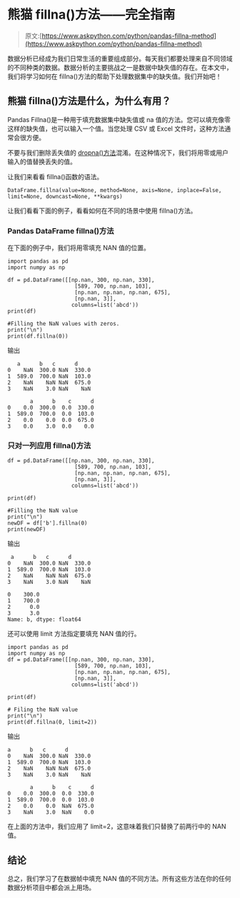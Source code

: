 # 熊猫 fillna()方法——完全指南

> 原文:[https://www.askpython.com/python/pandas-fillna-method](https://www.askpython.com/python/pandas-fillna-method)

数据分析已经成为我们日常生活的重要组成部分。每天我们都要处理来自不同领域的不同种类的数据。数据分析的主要挑战之一是数据中缺失值的存在。在本文中，我们将学习如何在 fillna()方法的帮助下处理数据集中的缺失值。我们开始吧！

## 熊猫 fillna()方法是什么，为什么有用？

Pandas Fillna()是一种用于填充数据集中缺失值或 na 值的方法。您可以填充像零这样的缺失值，也可以输入一个值。当您处理 CSV 或 Excel 文件时，这种方法通常会很方便。

不要与我们删除丢失值的 [dropna()方法](https://www.askpython.com/python-modules/pandas/drop-multiple-columns-dataframe)混淆。在这种情况下，我们将用零或用户输入的值替换丢失的值。

让我们来看看 fillna()函数的语法。

```
DataFrame.fillna(value=None, method=None, axis=None, inplace=False, limit=None, downcast=None, **kwargs)

```

让我们看看下面的例子，看看如何在不同的场景中使用 fillna()方法。

### **Pandas DataFrame fillna()方法**

在下面的例子中，我们将用零填充 NAN 值的位置。

```
import pandas as pd
import numpy as np

df = pd.DataFrame([[np.nan, 300, np.nan, 330],
                     [589, 700, np.nan, 103],
                     [np.nan, np.nan, np.nan, 675],
                     [np.nan, 3]],
                    columns=list('abcd'))
print(df)

#Filling the NaN values with zeros.
print("\n")
print(df.fillna(0))

```

输出

```
   a      b   c      d
0    NaN  300.0 NaN  330.0
1  589.0  700.0 NaN  103.0
2    NaN    NaN NaN  675.0
3    NaN    3.0 NaN    NaN

       a      b    c      d
0    0.0  300.0  0.0  330.0
1  589.0  700.0  0.0  103.0
2    0.0    0.0  0.0  675.0
3    0.0    3.0  0.0    0.0

```

### **只对一列应用 fillna()方法**

```
df = pd.DataFrame([[np.nan, 300, np.nan, 330],
                     [589, 700, np.nan, 103],
                     [np.nan, np.nan, np.nan, 675],
                     [np.nan, 3]],
                    columns=list('abcd'))

print(df)

#Filling the NaN value 
print("\n")
newDF = df['b'].fillna(0)
print(newDF)

```

输出

```
 a      b   c      d
0    NaN  300.0 NaN  330.0
1  589.0  700.0 NaN  103.0
2    NaN    NaN NaN  675.0
3    NaN    3.0 NaN    NaN

0    300.0
1    700.0
2      0.0
3      3.0
Name: b, dtype: float64

```

还可以使用 limit 方法指定要填充 NAN 值的行。

```
import pandas as pd
import numpy as np
df = pd.DataFrame([[np.nan, 300, np.nan, 330],
                     [589, 700, np.nan, 103],
                     [np.nan, np.nan, np.nan, 675],
                     [np.nan, 3]],
                    columns=list('abcd'))

print(df)

# Filing the NaN value 
print("\n")
print(df.fillna(0, limit=2))

```

输出

```
a      b   c      d
0    NaN  300.0 NaN  330.0
1  589.0  700.0 NaN  103.0
2    NaN    NaN NaN  675.0
3    NaN    3.0 NaN    NaN

       a      b    c      d
0    0.0  300.0  0.0  330.0
1  589.0  700.0  0.0  103.0
2    0.0    0.0  NaN  675.0
3    NaN    3.0  NaN    0.0

```

在上面的方法中，我们应用了 limit=2，这意味着我们只替换了前两行中的 NAN 值。

## 结论

总之，我们学习了在数据帧中填充 NAN 值的不同方法。所有这些方法在你的任何数据分析项目中都会派上用场。